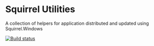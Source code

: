 Squirrel Utilities
==================
A collection of helpers for application distributed and updated using Squirrel.Windows
                 
[![Build status](https://ci.appveyor.com/api/projects/status/4nda46xu6al7m5ba/branch/master?svg=true )](https://ci.appveyor.com/project/ap0llo/utilities/branch/master)



